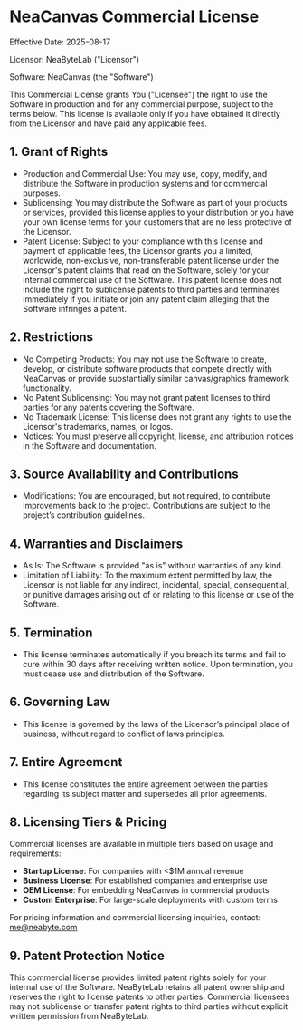 # NeaCanvas Commercial License

Effective Date: 2025-08-17

Licensor: NeaByteLab ("Licensor")

Software: NeaCanvas (the "Software")

This Commercial License grants You ("Licensee") the right to use the Software in production and for any commercial purpose, subject to the terms below. This license is available only if you have obtained it directly from the Licensor and have paid any applicable fees.

## 1. Grant of Rights
- Production and Commercial Use: You may use, copy, modify, and distribute the Software in production systems and for commercial purposes.
- Sublicensing: You may distribute the Software as part of your products or services, provided this license applies to your distribution or you have your own license terms for your customers that are no less protective of the Licensor.
- Patent License: Subject to your compliance with this license and payment of applicable fees, the Licensor grants you a limited, worldwide, non-exclusive, non-transferable patent license under the Licensor's patent claims that read on the Software, solely for your internal commercial use of the Software. This patent license does not include the right to sublicense patents to third parties and terminates immediately if you initiate or join any patent claim alleging that the Software infringes a patent.

## 2. Restrictions
- No Competing Products: You may not use the Software to create, develop, or distribute software products that compete directly with NeaCanvas or provide substantially similar canvas/graphics framework functionality.
- No Patent Sublicensing: You may not grant patent licenses to third parties for any patents covering the Software.
- No Trademark License: This license does not grant any rights to use the Licensor's trademarks, names, or logos.
- Notices: You must preserve all copyright, license, and attribution notices in the Software and documentation.

## 3. Source Availability and Contributions
- Modifications: You are encouraged, but not required, to contribute improvements back to the project. Contributions are subject to the project’s contribution guidelines.

## 4. Warranties and Disclaimers
- As Is: The Software is provided "as is" without warranties of any kind.
- Limitation of Liability: To the maximum extent permitted by law, the Licensor is not liable for any indirect, incidental, special, consequential, or punitive damages arising out of or relating to this license or use of the Software.

## 5. Termination
- This license terminates automatically if you breach its terms and fail to cure within 30 days after receiving written notice. Upon termination, you must cease use and distribution of the Software.

## 6. Governing Law
- This license is governed by the laws of the Licensor’s principal place of business, without regard to conflict of laws principles.

## 7. Entire Agreement
- This license constitutes the entire agreement between the parties regarding its subject matter and supersedes all prior agreements.

## 8. Licensing Tiers & Pricing

Commercial licenses are available in multiple tiers based on usage and requirements:

- **Startup License**: For companies with <$1M annual revenue
- **Business License**: For established companies and enterprise use
- **OEM License**: For embedding NeaCanvas in commercial products
- **Custom Enterprise**: For large-scale deployments with custom terms

For pricing information and commercial licensing inquiries, contact: me@neabyte.com

## 9. Patent Protection Notice

This commercial license provides limited patent rights solely for your internal use of the Software. NeaByteLab retains all patent ownership and reserves the right to license patents to other parties. Commercial licensees may not sublicense or transfer patent rights to third parties without explicit written permission from NeaByteLab.
